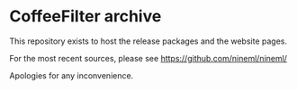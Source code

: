 # CoffeeFilter archive

This repository exists to host the release packages and the website pages.

For the most recent sources, please see https://github.com/nineml/nineml/

Apologies for any inconvenience.
